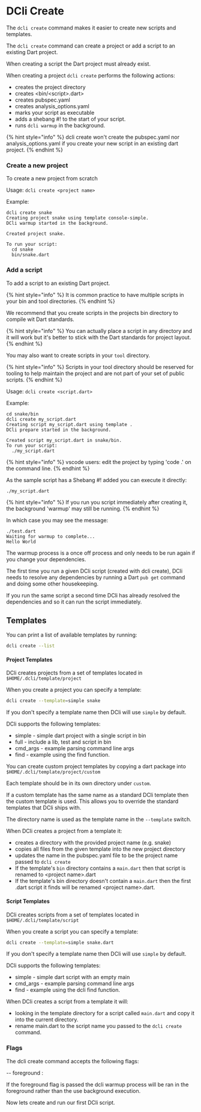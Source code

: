 # DCli Create

The `dcli create` command makes it easier to create new scripts and templates.

The `dcli create` command can create a project or add a script  to an existing Dart project.

When creating a script the Dart project must already exist.

When creating a project `dcli create` performs the following actions:

* creates the project directory
* creates \<bin/\<script>.dart>
* creates pubspec.yaml
* creates analysis\_options.yaml
* marks your script as executable
* adds a shebang #! to the start of your script.
* runs `dcli warmup` in the background.

{% hint style="info" %}
dcli create won't create the pubspec.yaml nor analysis\_options.yaml if you create your new script in an existing dart project.
{% endhint %}

### Create a new project

To create a new project from scratch

Usage: `dcli create <project name>`

Example:

```
dcli create snake
Creating project snake using template console-simple.
DCli warmup started in the background.

Created project snake. 

To run your script:
  cd snake
  bin/snake.dart
```

### Add a script&#x20;

To add a script to an existing Dart project.

{% hint style="info" %}
It is common practice to have multiple scripts in your bin and tool directories.&#x20;
{% endhint %}

We recommend that you create scripts in the projects bin directory to compile wit Dart standards.

{% hint style="info" %}
You can actually place a script in any directory and it will work but it's better to stick with the Dart standards for project layout.
{% endhint %}

You may also want to create scripts in your `tool`  directory.

{% hint style="info" %}
Scripts in your tool directory should be reserved for tooling to help maintain the project and are not part of your set of public scripts.
{% endhint %}

Usage: `dcli create <script.dart>`

Example:

```
cd snake/bin
dcli create my_script.dart
Creating script my_script.dart using template .
DCli prepare started in the background.

Created script my_script.dart in snake/bin.
To run your script:
  ./my_script.dart
```

{% hint style="info" %}
vscode users: edit the project by typing 'code .' on the command line.
{% endhint %}

As the sample script has a Shebang #! added you can execute it directly:

```
./my_script.dart
```

{% hint style="info" %}
If you run you script immediately after creating it, the background 'warmup' may still be running.
{% endhint %}

In which case you may see the message:

```
./test.dart
Waiting for warmup to complete...
Hello World
```

The warmup process is a once off process and only needs to be run again if you change your dependencies.

The first time you run a given DCli script (created with dcli create), DCli needs to resolve any dependencies by running a Dart `pub get` command and doing some other housekeeping.

If you run the same script a second time DCli has already resolved the dependencies and so it can run the script immediately.

## Templates

You can print a list of available templates by running:

```bash
dcli create --list
```

#### Project Templates

DCli creates projects from a set of templates located in `$HOME/.dcli/template/project`

When you create a project you can specify a template:

```bash
dcli create --template=simple snake 
```

If you don't specify a template name then DCli will use `simple` by default.

DCli supports the following templates:

* simple - simple dart project with a single script in bin
* full - include a lib, test and script in bin
* cmd\_args - example parsing command line args
* find - example using the find function.

You can create custom project templates by copying a dart package into `$HOME/.dcli/template/project/custom`

Each template should be in its own directory under `custom`.

If a custom template has the same name as a standard DCli template then the custom template is used. This allows you to override the standard templates that DCli ships with.

The directory name is used as the template name in the `--template` switch.

When DCli creates a project from a template it:

* creates a directory with the provided project name (e.g. snake)
* copies all files from the given template into the new project directory
* updates the name in the pubspec.yaml file to be the project name passed to `dcli create`
* If the template's `bin` directory contains a `main.dart` then that script is renamed to \<project name>.dart
* If the template's bin directory doesn't contain a `main.dart` then the first .dart script it finds will be renamed \<project name>.dart.

#### Script Templates

DCli creates scripts from a set of templates located in `$HOME/.dcli/template/script`

When you create a script you can specify a template:

```bash
dcli create --template=simple snake.dart 
```

If you don't specify a template name then DCli will use `simple` by default.

DCli supports the following templates:

* simple - simple dart script with an empty main
* cmd\_args - example parsing command line args
* find - example using the dcli find function.

When DCli creates a script from a template it will:

* looking in the template directory for a script called `main.dart` and copy it into the current directory.
* rename main.dart to the script name you passed to the `dcli create` command.



### Flags

The dcli create command accepts the following flags:

\-- foreground :

If the foreground flag is passed the dcli warmup process will be ran in the foreground rather than the use background execution.

Now lets create and run our first DCli script.
